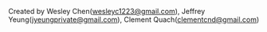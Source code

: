 Created by Wesley Chen(wesleyc1223@gmail.com), Jeffrey Yeung(jyeungprivate@gmail.com), Clement Quach(clementcnd@gmail.com)
